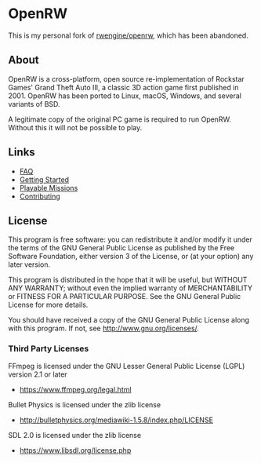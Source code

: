# OpenRW
This is my personal fork of [rwengine/openrw](https://github.com/rwengine/openrw), which has been abandoned.

## About

OpenRW is a cross-platform, open source re-implementation of Rockstar Games'
Grand Theft Auto III, a classic 3D action game first published in 2001.
OpenRW has been ported to Linux, macOS, Windows, and several variants of BSD.

A legitimate copy of the original PC game is required to run OpenRW. Without
this it will not be possible to play.

## Links

 * [FAQ](https://github.com/christoph-heiss/openrw/wiki/FAQ)
 * [Getting Started](https://github.com/christoph-heiss/openrw/wiki/Getting-Started)
 * [Playable Missions](https://github.com/christoph-heiss/openrw/wiki/Mission-tracker)
 * [Contributing](https://github.com/christoph-heiss/openrw/wiki/Contributing)

## License

This program is free software: you can redistribute it and/or modify
it under the terms of the GNU General Public License as published by
the Free Software Foundation, either version 3 of the License, or
(at your option) any later version.

This program is distributed in the hope that it will be useful,
but WITHOUT ANY WARRANTY; without even the implied warranty of
MERCHANTABILITY or FITNESS FOR A PARTICULAR PURPOSE.  See the
GNU General Public License for more details.

You should have received a copy of the GNU General Public License
along with this program.  If not, see <http://www.gnu.org/licenses/>.

### Third Party Licenses

FFmpeg is licensed under the GNU Lesser General Public License (LGPL) version 2.1 or later

* https://www.ffmpeg.org/legal.html

Bullet Physics is licensed under the zlib license

* http://bulletphysics.org/mediawiki-1.5.8/index.php/LICENSE

SDL 2.0 is licensed under the zlib license

* https://www.libsdl.org/license.php
